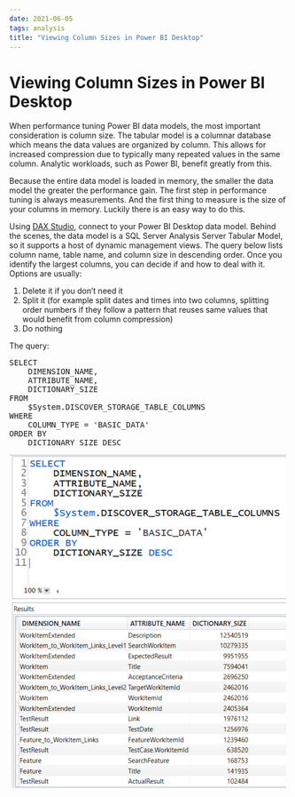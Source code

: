 ```yaml
---
date: 2021-06-05
tags: analysis
title: "Viewing Column Sizes in Power BI Desktop"
---
```

# Viewing Column Sizes in Power BI Desktop

When performance tuning Power BI data models, the most important consideration is column size. The tabular model is a columnar database which means the data values are organized by column. This allows for increased compression due to typically many repeated values in the same column. Analytic workloads, such as Power BI, benefit greatly from this.

Because the entire data model is loaded in memory, the smaller the data model the greater the performance gain. The first step in performance tuning is always measurements. And the first thing to measure is the size of your columns in memory. Luckily there is an easy way to do this.

Using [DAX Studio](https://daxstudio.org/), connect to your Power BI Desktop data model. Behind the scenes, the data model is a SQL Server Analysis Server Tabular Model, so it supports a host of dynamic management views. The query below lists column name, table name, and column size in descending order. Once you identify the largest columns, you can decide if and how to deal with it. Options are usually:

1. Delete it if you don’t need it
2. Split it (for example split dates and times into two columns, splitting order numbers if they follow a pattern that reuses same values that would benefit from column compression)
3. Do nothing

The query:

<pre data-enlighter-language="sql">
SELECT
    DIMENSION_NAME,
    ATTRIBUTE_NAME,
    DICTIONARY_SIZE
FROM
    $System.DISCOVER_STORAGE_TABLE_COLUMNS
WHERE
    COLUMN_TYPE = 'BASIC_DATA'
ORDER BY
    DICTIONARY_SIZE DESC
</pre>

![DMV query and results](/assets/img/dax_studio_dmv.png)
